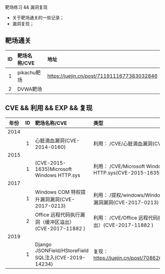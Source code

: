 靶场练习 && 漏洞复现
- 关于靶场通关的一些记录；
- 漏洞复现；
## 靶场通关
| ID         | 靶场名称/CVE       |   地址                                     | 
|:----------:|:-------------     |:-------------------                       |
| 1          |  pikachu靶场      |https://juejin.cn/post/7119111677383032846  |
| 2          |  DVWA靶场      |    |




## CVE && 利用 && EXP && 复现
| 年份        | ID        | 靶场名称/CVE|   类型  | 
|:----------:|:----------:|:------------- |:------------------- |
|     2014      |           |       |            |
|           |     1      |  心脏滴血漏洞(CVE-2014-0160)     |        利用： /CVE/心脏滴血漏洞(CVE-2014-0160)   |
|     2015      |           |       |            |
|           |     1      |  (CVE-2015-1635)Microsoft Windows HTTP.sys     |        利用： /CVE/Microsoft Windows HTTP.sys(CVE-2015-1635)   |
|     2017      |           |       |            |
|           |     1      |  Windows COM 特权提升漏洞漏洞(CVE-2017-0213)     |        利用： /提权/windows/Windows COM 特权提升漏洞漏洞(CVE-2017-0213)   |
|           |     2      |  Office 远程代码执行漏洞（缓冲区溢出）(CVE-2017-11882 )     |        利用： /CVE/Office 远程代码执行漏洞（缓冲区溢出）(CVE-2017-11882 )   |
|     2019      |           |       |            |
|           |     1      |  Django JSONField/HStoreField SQL注入(CVE-2019-14234)     |         复现：https://juejin.cn/post/7086263713908391944  |

